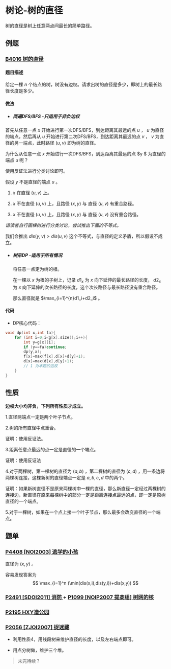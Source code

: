 # 树论-树的直径

树的直径是树上任意两点间最长的简单路径。

## 例题

### [B4016 树的直径 ](https://www.luogu.com.cn/problem/B4016)

#### 题目描述

给定一棵 $n$ 个结点的树，树没有边权。请求出树的直径是多少，即树上的最长路径长度是多少。

#### 做法

- ##### 两遍DFS/BFS -只适用于非负边权

首先从任意一点 $x$ 开始进行第一次DFS/BFS，到达距离其最远的点 $u$ ， $u$ 为直径的端点，然后再从 $u$ 开始进行第二次DFS/BFS，到达距离其最远的点 $v$ ， $v$ 为直径的另一端点，此时路径 $(u,v)$ 即为树的直径。 

为什么从任意一点 $x$ 开始进行一次DFS/BFS，到达距离其最远的点 $y $ 为直径的端点 $u$ 呢？

使用反证法进行分类讨论即可。

假设 $y$ 不是直径的端点 $u$ 。

1. $x$ 在直径 $(u,v)$ 上。

2. $x$ 不在直径 $(u,v)$ 上，且路径 $(x,y)$ 与 直径 $(u,v)$ 有重合路径。

3. $x$ 不在直径 $(u,v)$ 上，且路径 $(x,y)$ 与 直径 $(u,v)$ 没有重合路径。

_请读者自行画棵树进行分类讨论，尝试推出下面的不等式。_

我们会推出 $dis(y,v)>dis(u,v)$ 这个不等式，与直径的定义矛盾，所以假设不成立。 

- ##### 树形DP -适用于所有情况

  将任意一点定为树的根。

  在一棵以 $x$ 为根的子树上，记录 $d1_x$ 为 $x$ 向下延伸的最长路径的长度， $d2_x$ 为 $x$ 向下延伸的次长路径的长度，这个次长路径与最长路径没有重合路径。

  那么直径就是 $\max_{i=1}^{n}d1_i+d2_i$ 。

#### 代码

- DP核心代码：

```cpp
void dp(int x,int fa){
	for (int i=0;i<g[x].size();i++){
		int y=g[x][i];
		if (y==fa)continue;
		dp(y,x);
		f[x]=max(f[x],d[x]+d[y]+1);
		d[x]=max(d[x],d[y]+1);
        // 1 为本题的边权
	}
}
```

## 性质

**边权大小均非负，下列所有性质才成立。**

1.直径两端点一定是两个叶子节点。

2.树的所有直径中点重合。

证明：使用反证法。

3.距离任意点最远的点一定是直径的一个端点。

证明：使用反证法

4.对于两棵树，第一棵树的直径为 $(a,b)$ ，第二棵树的直径为 $(c,d)$ ，用一条边将两棵树连接，这棵新树的直径端点一定是 $a,b,c,d$ 中的两个。

证明：如果新树直径不是原来两棵树中一棵的直径，那么新直径一定经过两棵树的连接边，新直径在原来每棵树中的部分一定是距离连接点最远的点，即一定是原树直径的一个端点。

5.对于一棵树，如果在一个点上接一个叶子节点，那么最多会改变直径的一个端点。

## 题单

### [P4408 [NOI2003] 逃学的小孩 ](https://www.luogu.com.cn/problem/P4408)

直径为 $(x,y)$ 。

容易发现答案为
$$
\max_{i=1}^n (\min(dis(x,i),dis(y,i))+dis(x,y))
$$

### [P2491 [SDOI2011] 消防 ](https://www.luogu.com.cn/problem/P2491) + [P1099 [NOIP2007 提高组] 树网的核 ](https://www.luogu.com.cn/problem/P1099)

### [P2195 HXY造公园 ](https://www.luogu.com.cn/problem/P2195)

### [P2056 [ZJOI2007] 捉迷藏 ](https://www.luogu.com.cn/problem/P2056)

- 利用性质4，用线段树来维护直径的长度，以及左右端点即可。

- 用点分树做，维护三个堆。

> 未完待续？